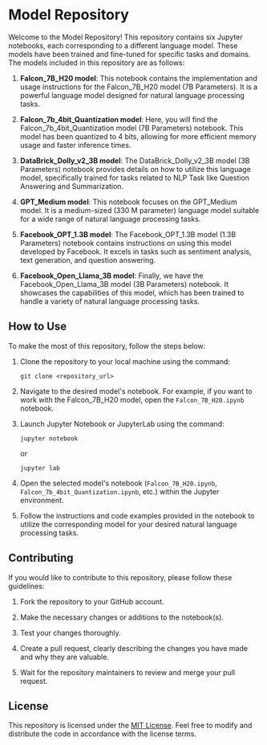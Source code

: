 # Model Repository

Welcome to the Model Repository! This repository contains six Jupyter notebooks, each corresponding to a different language model. These models have been trained and fine-tuned for specific tasks and domains. The models included in this repository are as follows:

1. **Falcon_7B_H20 model**: This notebook contains the implementation and usage instructions for the Falcon_7B_H20 model (7B Parameters). It is a powerful language model designed for natural language processing tasks.

2. **Falcon_7b_4bit_Quantization model**: Here, you will find the Falcon_7b_4bit_Quantization model (7B Parameters) notebook. This model has been quantized to 4 bits, allowing for more efficient memory usage and faster inference times.

3. **DataBrick_Dolly_v2_3B model**: The DataBrick_Dolly_v2_3B model (3B Parameters) notebook provides details on how to utilize this language model, specifically trained for tasks related to NLP Task like Question Answering and Summarization.

4. **GPT_Medium model**: This notebook focuses on the GPT_Medium model. It is a medium-sized (330 M parameter) language model suitable for a wide range of natural language processing tasks.

5. **Facebook_OPT_1.3B model**: The Facebook_OPT_1.3B model (1.3B Parameters) notebook contains instructions on using this model developed by Facebook. It excels in tasks such as sentiment analysis, text generation, and question answering.

6. **Facebook_Open_Llama_3B model**: Finally, we have the Facebook_Open_Llama_3B model (3B Parameters) notebook. It showcases the capabilities of this model, which has been trained to handle a variety of natural language processing tasks.

## How to Use

To make the most of this repository, follow the steps below:

1. Clone the repository to your local machine using the command:
   ```
   git clone <repository_url>
   ```

2. Navigate to the desired model's notebook. For example, if you want to work with the Falcon_7B_H20 model, open the `Falcon_7B_H20.ipynb` notebook.


3. Launch Jupyter Notebook or JupyterLab using the command:
   ```
   jupyter notebook
   ```
   or
   ```
   jupyter lab
   ```

4. Open the selected model's notebook (`Falcon_7B_H20.ipynb`, `Falcon_7b_4bit_Quantization.ipynb`, etc.) within the Jupyter environment.

5. Follow the instructions and code examples provided in the notebook to utilize the corresponding model for your desired natural language processing tasks.

## Contributing

If you would like to contribute to this repository, please follow these guidelines:

1. Fork the repository to your GitHub account.

2. Make the necessary changes or additions to the notebook(s).

3. Test your changes thoroughly.

4. Create a pull request, clearly describing the changes you have made and why they are valuable.

5. Wait for the repository maintainers to review and merge your pull request.

## License

This repository is licensed under the [MIT License](LICENSE). Feel free to modify and distribute the code in accordance with the license terms.

